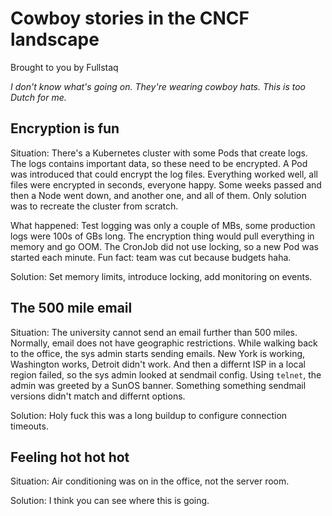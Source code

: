 # Cowboy stories in the CNCF landscape

Brought to you by Fullstaq

_I don't know what's going on. They're wearing cowboy hats. This is too Dutch for me._

## Encryption is fun

Situation: There's a Kubernetes cluster with some Pods that create logs. The logs contains important data,
so these need to be encrypted. A Pod was introduced that could encrypt the log files. Everything worked
well, all files were encrypted in seconds, everyone happy. Some weeks passed and then a Node went down, and 
another one, and all of them. Only solution was to recreate the cluster from scratch. 

What happened: Test logging was only a couple of MBs, some production logs were 100s of GBs long. The encryption
thing would pull everything in memory and go OOM. The CronJob did not use locking, so a new Pod was started each
minute. Fun fact: team was cut because budgets haha.

Solution: Set memory limits, introduce locking, add monitoring on events.

## The 500 mile email

Situation: The university cannot send an email further than 500 miles. Normally, email does not have geographic restrictions.
While walking back to the office, the sys admin starts sending emails. New York is working, Washington works, Detroit 
didn't work. And then a differnt ISP in a local region failed, so the sys admin looked at sendmail config.
Using `telnet`, the admin was greeted by a SunOS banner. Something something sendmail versions didn't match and
differnt options.

Solution: Holy fuck this was a long buildup to configure connection timeouts.

## Feeling hot hot hot

Situation: Air conditioning was on in the office, not the server room.

Solution: I think you can see where this is going.
